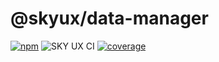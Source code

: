 # @skyux/data-manager

[![npm](https://img.shields.io/npm/v/@skyux/data-manager.svg)](https://www.npmjs.com/package/@skyux/data-manager)
![SKY UX CI](https://github.com/blackbaud/skyux-data-manager/workflows/SKY%20UX%20CI/badge.svg)
[![coverage](https://codecov.io/gh/blackbaud/skyux-data-manager/branch/master/graphs/badge.svg?branch=master)](https://codecov.io/gh/blackbaud/skyux-data-manager/branch/master)
